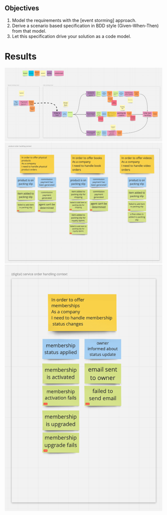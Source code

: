 

## Objectives

1. Model the requirements with the [event storming] approach.
2. Derive a scenario based specification in BDD style (Given-When-Then) from that model.
3. Let this specification drive your solution as a code model.

# Results
![](img/highlevel.png)
![](img/product_orders.png)
![](img/service_orders.png)
